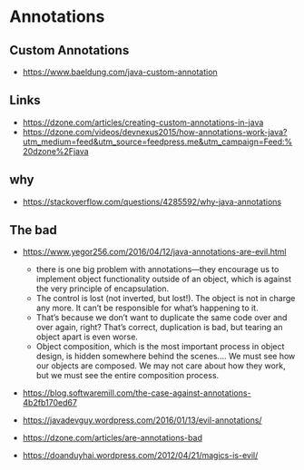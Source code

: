 # Annotations

## Custom Annotations

- https://www.baeldung.com/java-custom-annotation

## Links

- https://dzone.com/articles/creating-custom-annotations-in-java
- https://dzone.com/videos/devnexus2015/how-annotations-work-java?utm_medium=feed&utm_source=feedpress.me&utm_campaign=Feed:%20dzone%2Fjava

## why

- https://stackoverflow.com/questions/4285592/why-java-annotations

## The bad

- https://www.yegor256.com/2016/04/12/java-annotations-are-evil.html

  - there is one big problem with annotations—they encourage us to implement object functionality outside of an object, which is against the very principle of encapsulation.
  - The control is lost (not inverted, but lost!). The object is not in charge any more. It can’t be responsible for what’s happening to it.
  - That’s because we don’t want to duplicate the same code over and over again, right? That’s correct, duplication is bad, but tearing an object apart is even worse.
  - Object composition, which is the most important process in object design, is hidden somewhere behind the scenes.... We must see how our objects are composed. We may not care about how they work, but we must see the entire composition process.

- https://blog.softwaremill.com/the-case-against-annotations-4b2fb170ed67
- https://javadevguy.wordpress.com/2016/01/13/evil-annotations/
- https://dzone.com/articles/are-annotations-bad
- https://doanduyhai.wordpress.com/2012/04/21/magics-is-evil/
